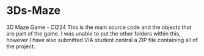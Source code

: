 # 3Ds-Maze
3D Maze Game - CI224
This is the main source code and the objects that are part of the game. I was unable to put the other folders within this, however I have also submitted VIA student central a ZIP file containing all of the project. 
